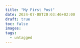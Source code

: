 ```yaml
---
title: "My First Post"
date: 2024-07-08T20:03:46+02:00
draft: true
toc: false
images:
tags:
  - untagged
---
```


